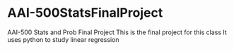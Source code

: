 # AAI-500StatsFinalProject
AAI-500 Stats and Prob Final Project
This is the final project for this class
It uses python to study linear regression 
